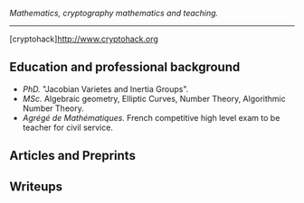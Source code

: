 
_Mathematics, cryptography  mathematics and teaching._ 

***

[cryptohack]<http://www.cryptohack.org>

## Education and professional background

+ _PhD._ "Jacobian Varietes and Inertia Groups".
+ _MSc._ Algebraic geometry, Elliptic Curves, Number Theory, Algorithmic Number Theory.
+ _Agrégé de Mathématiques._ French competitive high level exam to be teacher for civil service.

## Articles and Preprints


## Writeups

